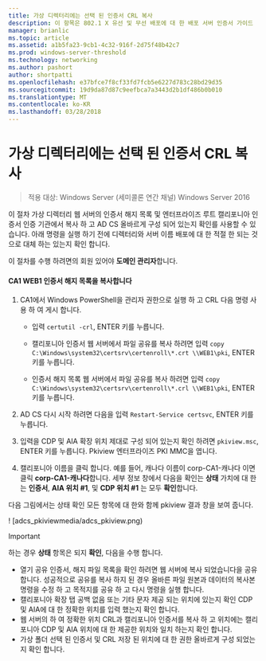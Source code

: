 ```yaml
---
title: 가상 디렉터리에는 선택 된 인증서 CRL 복사
description: 이 항목은 802.1 X 유선 및 무선 배포에 대 한 배포 서버 인증서 가이드
manager: brianlic
ms.topic: article
ms.assetid: a1b5fa23-9cb1-4c32-916f-2d75f48b42c7
ms.prod: windows-server-threshold
ms.technology: networking
ms.author: pashort
author: shortpatti
ms.openlocfilehash: e37bfce7f8cf33fd7fcb5e6227d783c28bd29d35
ms.sourcegitcommit: 19d9da87d87c9eefbca7a3443d2b1df486b0b010
ms.translationtype: MT
ms.contentlocale: ko-KR
ms.lasthandoff: 03/28/2018
---
```

# <a name="copy-the-ca-certificate-and-crl-to-the-virtual-directory"></a>가상 디렉터리에는 선택 된 인증서 CRL 복사

>적용 대상: Windows Server (세미콜론 연간 채널) Windows Server 2016

이 절차 가상 디렉터리 웹 서버의 인증서 해지 목록 및 엔터프라이즈 루트 캘리포니아 인증서 인증 기관에서 복사 하 고 AD CS 올바르게 구성 되어 있는지 확인를 사용할 수 있습니다. 아래 명령을 실행 하기 전에 디렉터리와 서버 이름 배포에 대 한 적절 한 되는 것으로 대체 하는 있는지 확인 합니다.  
  
이 절차를 수행 하려면의 회원 있어야 **도메인 관리자**합니다.  
  
#### <a name="to-copy-the-certificate-revocation-list-from-ca1-to-web1"></a>CA1 WEB1 인증서 해지 목록을 복사합니다  
  
1.  CA1에서 Windows PowerShell을 관리자 권한으로 실행 하 고 CRL 다음 명령 사용 하 여 게시 합니다.  
  
    - 입력 `certutil -crl`, ENTER 키를 누릅니다.  
  
    - 캘리포니아 인증서 웹 서버에서 파일 공유를 복사 하려면 입력 `copy C:\Windows\system32\certsrv\certenroll\*.crt \\WEB1\pki`, ENTER 키를 누릅니다.  
    - 인증서 해지 목록 웹 서버에서 파일 공유를 복사 하려면 입력 `copy C:\Windows\system32\certsrv\certenroll\*.crl \\WEB1\pki`, ENTER 키를 누릅니다.  
  
2. AD CS 다시 시작 하려면 다음을 입력 `Restart-Service certsvc`, ENTER 키를 누릅니다.  
  
2.  입력을 CDP 및 AIA 확장 위치 제대로 구성 되어 있는지 확인 하려면 `pkiview.msc`, ENTER 키를 누릅니다. Pkiview 엔터프라이즈 PKI MMC을 엽니다.  
  
3.  캘리포니아 이름을 클릭 합니다. 예를 들어, 캐나다 이름이 corp-CA1-캐나다 이면 클릭 **corp-CA1-캐나다**합니다. 세부 정보 창에서 다음을 확인는 **상태** 가치에 대 한는 **인증서**, **AIA 위치 #1**, 및 **CDP 위치 #1** 는 모두 **확인**합니다.  
  
다음 그림에서는 상태 확인 모든 항목에 대 한와 함께 pkiview 결과 창을 보여 줍니다.  
  
! [adcs_pkiviewmedia/adcs_pkiview.png)  
  
> [!IMPORTANT]  
> 하는 경우 **상태** 항목은 되지 **확인**, 다음을 수행 합니다.  
> -   열기 공유 인증서, 해지 파일 목록을 확인 하려면 웹 서버에 복사 되었습니다을 공유 합니다. 성공적으로 공유를 복사 하지 된 경우 올바른 파일 원본과 데이터의 복사본 명령을 수정 하 고 목적지를 공유 하 고 다시 명령을 실행 합니다.  
> -   캘리포니아 확장 탭 공백 없음 또는 기타 문자 제공 되는 위치에 있는지 확인 CDP 및 AIA에 대 한 정확한 위치를 입력 했는지 확인 합니다.  
> -   웹 서버의 하 여 정확한 위치 CRL과 캘리포니아 인증서를 복사 하 고 위치에는 캘리포니아 CDP 및 AIA 위치에 대 한 제공한 위치와 일치 하는지 확인 합니다.  
> -   가상 폴더 선택 된 인증서 및 CRL 저장 된 위치에 대 한 권한 올바르게 구성 되었는지 확인 합니다.  
  


